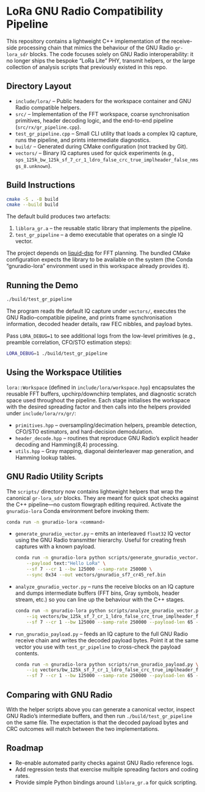 # LoRa GNU Radio Compatibility Pipeline

This repository contains a lightweight C++ implementation of the receive-side processing chain that mimics the behaviour of the GNU Radio `gr-lora_sdr` blocks.  The code focuses solely on GNU Radio interoperability: it no longer ships the bespoke “LoRa Lite” PHY, transmit helpers, or the large collection of analysis scripts that previously existed in this repo.

## Directory Layout

- `include/lora/` – Public headers for the workspace container and GNU Radio compatible helpers.
- `src/` – Implementation of the FFT workspace, coarse synchronisation primitives, header decoding logic, and the end-to-end pipeline (`src/rx/gr_pipeline.cpp`).
- `test_gr_pipeline.cpp` – Small CLI utility that loads a complex IQ capture, runs the pipeline, and prints intermediate diagnostics.
- `build/` – Generated during CMake configuration (not tracked by Git).
- `vectors/` – Binary IQ captures used for quick experiments (e.g., `sps_125k_bw_125k_sf_7_cr_1_ldro_false_crc_true_implheader_false_nmsgs_8.unknown`).

## Build Instructions

```bash
cmake -S . -B build
cmake --build build
```

The default build produces two artefacts:

1. `liblora_gr.a` – the reusable static library that implements the pipeline.
2. `test_gr_pipeline` – a demo executable that operates on a single IQ vector.

The project depends on [liquid-dsp](https://github.com/jgaeddert/liquid-dsp) for FFT planning.  The bundled CMake configuration expects the library to be available on the system (the Conda “gnuradio-lora” environment used in this workspace already provides it).

## Running the Demo

```bash
./build/test_gr_pipeline
```

The program reads the default IQ capture under `vectors/`, executes the GNU Radio–compatible pipeline, and prints frame synchronisation information, decoded header details, raw FEC nibbles, and payload bytes.

Pass `LORA_DEBUG=1` to see additional logs from the low-level primitives (e.g., preamble correlation, CFO/STO estimation steps):

```bash
LORA_DEBUG=1 ./build/test_gr_pipeline
```

## Using the Workspace Utilities

`lora::Workspace` (defined in `include/lora/workspace.hpp`) encapsulates the reusable FFT buffers, upchirp/downchirp templates, and diagnostic scratch space used throughout the pipeline.  Each stage initialises the workspace with the desired spreading factor and then calls into the helpers provided under `include/lora/rx/gr/`:

- `primitives.hpp` – oversampling/decimation helpers, preamble detection, CFO/STO estimators, and hard-decision demodulation.
- `header_decode.hpp` – routines that reproduce GNU Radio’s explicit header decoding and Hamming(8,4) processing.
- `utils.hpp` – Gray mapping, diagonal deinterleaver map generation, and Hamming lookup tables.

## GNU Radio Utility Scripts

The `scripts/` directory now contains lightweight helpers that wrap the canonical `gr-lora_sdr` blocks.  They are meant for quick spot checks against the C++ pipeline—no custom flowgraph editing required.  Activate the `gnuradio-lora` Conda environment before invoking them:

```bash
conda run -n gnuradio-lora <command>
```

- `generate_gnuradio_vector.py` – emits an interleaved `float32` IQ vector using the GNU Radio transmitter hierarchy.  Useful for creating fresh captures with a known payload.
  ```bash
  conda run -n gnuradio-lora python scripts/generate_gnuradio_vector.py \
      --payload text:"Hello LoRa" \
      --sf 7 --cr 1 --bw 125000 --samp-rate 250000 \
      --sync 0x34 --out vectors/gnuradio_sf7_cr45_ref.bin
  ```
- `analyze_gnuradio_vector.py` – runs the receive blocks on an IQ capture and dumps intermediate buffers (FFT bins, Gray symbols, header stream, etc.) so you can line up the behaviour with the C++ stages.
  ```bash
  conda run -n gnuradio-lora python scripts/analyze_gnuradio_vector.py \
      --iq vectors/bw_125k_sf_7_cr_1_ldro_false_crc_true_implheader_false_os2_sps250k.unknown \
      --sf 7 --cr 1 --bw 125000 --samp-rate 250000 --payload-len 65 --sync 0x34
  ```
- `run_gnuradio_payload.py` – feeds an IQ capture to the full GNU Radio receive chain and writes the decoded payload bytes.  Point it at the same vector you use with `test_gr_pipeline` to cross-check the payload contents.
  ```bash
  conda run -n gnuradio-lora python scripts/run_gnuradio_payload.py \
      --iq vectors/bw_125k_sf_7_cr_1_ldro_false_crc_true_implheader_false_os2_sps250k.unknown \
      --sf 7 --cr 1 --bw 125000 --samp-rate 250000 --payload-len 65 --sync 0x34
  ```

## Comparing with GNU Radio

With the helper scripts above you can generate a canonical vector, inspect GNU Radio’s intermediate buffers, and then run `./build/test_gr_pipeline` on the same file.  The expectation is that the decoded payload bytes and CRC outcomes will match between the two implementations.


## Roadmap

- Re-enable automated parity checks against GNU Radio reference logs.
- Add regression tests that exercise multiple spreading factors and coding rates.
- Provide simple Python bindings around `liblora_gr.a` for quick scripting.
